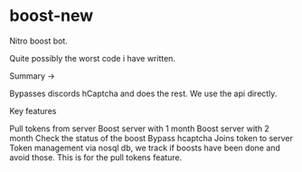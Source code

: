 # boost-new


Nitro boost bot. 

Quite possibly the worst code i have written.

Summary -> 

Bypasses discords hCaptcha and does the rest. We use the api directly.

Key features

Pull tokens from server
Boost server with 1 month
Boost server with 2 month
Check the status of the boost
Bypass hcaptcha
Joins token to server
Token management via nosql db, we track if boosts have been done and avoid those. This is for the pull tokens feature.

